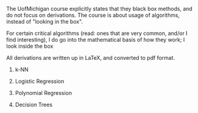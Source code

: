 The UofMichigan course explicitly states that they black box methods,
and do not focus on derivations. The course is about usage of algorithms,
instead of "looking in the box".


For certain critical algorithms (read: ones that are very common,
and/or I find interesting), I do go into the mathematical basis 
of how they work; I look inside the box

All derivations are written up in LaTeX, and converted to pdf format.

1) k-NN

2) Logistic Regression

3) Polynomial Regression

4) Decision Trees


